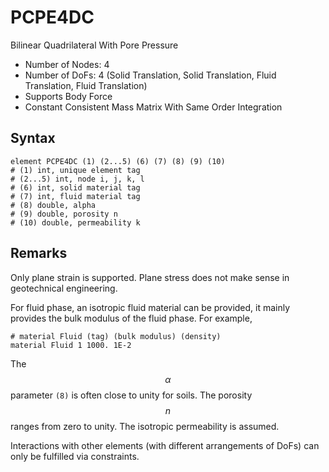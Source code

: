 # PCPE4DC

Bilinear Quadrilateral With Pore Pressure

* Number of Nodes: 4
* Number of DoFs: 4 (Solid Translation, Solid Translation, Fluid Translation, Fluid Translation)
* Supports Body Force
* Constant Consistent Mass Matrix With Same Order Integration

## Syntax

```
element PCPE4DC (1) (2...5) (6) (7) (8) (9) (10)
# (1) int, unique element tag
# (2...5) int, node i, j, k, l
# (6) int, solid material tag
# (7) int, fluid material tag
# (8) double, alpha
# (9) double, porosity n
# (10) double, permeability k
```

## Remarks

Only plane strain is supported. Plane stress does not make sense in geotechnical engineering.

For fluid phase, an isotropic fluid material can be provided, it mainly provides the bulk modulus of the fluid phase.
For example,

```
# material Fluid (tag) (bulk modulus) (density)
material Fluid 1 1000. 1E-2
```

The $$\alpha$$ parameter `(8)` is often close to unity for soils. The porosity $$n$$ ranges from zero to unity. The
isotropic permeability is assumed.

Interactions with other elements (with different arrangements of DoFs) can only be fulfilled via constraints.